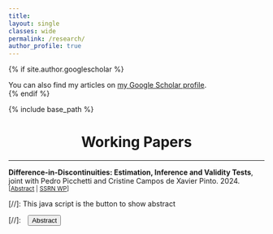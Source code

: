 ```yaml
---
title: 
layout: single
classes: wide
permalink: /research/
author_profile: true
---
```


{% if site.author.googlescholar %}
  <div class="wordwrap">You can also find my articles on <a href="{{site.author.googlescholar}}">my Google Scholar profile</a>.</div>
{% endif %}

{% include base_path %}

<!--
<h2> Published Papers </h2> 

{% for post in site.publications reversed %}
  {% include archive-single.html %}
{% endfor %}

-->

# <center> Working Papers </center>
- - -

**Difference-in-Discontinuities: Estimation, Inference and Validity Tests**, joint with <a href="https://sites.google.com/view/pedropicchetti/home" style="text-decoration:none">Pedro Picchetti</a> and <a href="https://sites.google.com/site/cristinepinto/" style="text-decoration:none">Cristine Campos de Xavier Pinto</a>. 2024. <br/> 
<small>[<a href="#" onclick="visib('DiDC_abs')">Abstract</a> | [SSRN WP][DiDC_SSRN]] </small>

<div id="DiDC_abs" style="display: none; text-align: justify; line-height: 1.2" ><small>
This paper investigates the econometric theory behind the newly developed difference-in-discontinuities design (DiDC). Despite its increasing use in applied research, there are currently limited studies of its properties. The method combines elements of regression discontinuity (RDD) and difference-in-differences (DiD) designs, allowing researchers to eliminate the effects of potential confounders at the discontinuity. We formalize the difference-in-discontinuity theory by stating the identification assumptions and proposing a nonparametric estimator, deriving its asymptotic properties and examining the scenarios in which the DiDC has desirable bias properties when compared to the standard RDD. We also provide comprehensive tests for one of the identification assumption of the DiDC. Monte Carlo simulation studies show that the estimators have good performance in finite samples. Finally, we revisit Grembi et al. (2016), that studies the effects of relaxing fiscal rules on public financial outcomes in Italian municipalities. The results show that the proposed estimator exhibits substantially smaller confidence intervals for the estimated effects.
</small><br><br/></div>

[DiDC_SSRN]: https://papers.ssrn.com/sol3/papers.cfm?abstract_id=4846141




[//]: This java script is the button to show abstract
<script>
 function visib(id) {
  var x = document.getElementById(id);
  if (x.style.display === "block") {
    x.style.display = "none";
  } else {
    x.style.display = "block";
  }
}
</script>

[//]:&emsp;<button onclick="visib('polariz')" class="btn btn--inverse btn--small">Abstract</button>
